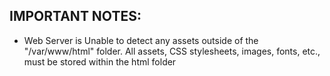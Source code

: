 ## IMPORTANT NOTES:
- Web Server is Unable to detect any assets outside of the "/var/www/html" folder. All assets, CSS stylesheets, images, fonts, etc., must be stored within the html folder